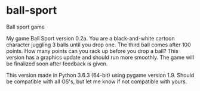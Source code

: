 # ball-sport
 Ball sport game 

My game Ball Sport version 0.2a.  You are a black-and-white cartoon character juggling 3 balls until you drop one.  The third ball comes after 100 points.  How many points can you rack up before you drop a ball?  This version has a graphics update and should run more smoothly.  The game will be finalized soon after feedback is given.

This version made in Python 3.6.3 (64-bit) using pygame version 1.9.  Should be compatible with all OS's, but let me know if not compatible with yours.
